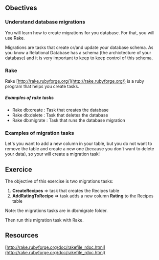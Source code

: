 ## Obectives

### Understand database migrations

You will learn how to create migrations for you database.
For that, you will use Rake.

Migrations are tasks that create or/and update your database schema.
As you know a Relational Database has a schema (the archictecture of your database) and it is very important to keep to keep control of this schema.

### Rake

Rake [http://rake.rubyforge.org/](http://rake.rubyforge.org/) is a ruby program that helps you create tasks.

##### Examples of rake tasks

* Rake db:create : Task that creates the database
* Rake db:delete : Task that deletes the database
* Rake db:migrate : Task that runs the database migration

### Examples of migration tasks

Let's you want to add a new column in your table, but you do not want to remove the table and create a new one (because you don't want to delete your data), so your will create a migration task!


## Exercice

The objective of this exercise is two migrations tasks:

 1. **CreateRecipes**  => task that creates the Recipes table
 2. **AddRatingToRecipe** => task adds a new column **Rating** to the Recipes table

 
Note: the migrations tasks are in db/migrate folder.
 
Then run this migration task with Rake.


## Resources

[http://rake.rubyforge.org/doc/rakefile_rdoc.html](http://rake.rubyforge.org/doc/rakefile_rdoc.html)